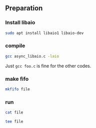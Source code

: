 ## Preparation

### Install libaio

```sh
sudo apt install libaio1 libaio-dev
```

### compile

```sh
gcc async_libaio.c -laio
```

Just `gcc foo.c` is fine for the other codes.

### make fifo

```sh
mkfifo file
```

### run

```sh
cat file
```

```sh
tee file
```
